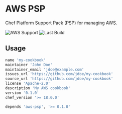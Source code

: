# AWS PSP

Chef Platform Support Pack (PSP) for managing AWS.

![AWS Support](https://img.shields.io/badge/AWS%20Resources-576-orange)
![Last Build](https://img.shields.io/badge/Last%20build-20221102-grey)

## Usage

```ruby
name 'my-cookbook'
maintainer 'John Doe'
maintainer_email 'jdoe@example.com'
issues_url 'https://github.com/jdoe/my-cookbook'
source_url 'https://github.com/jdoe/my-cookbook'
license 'Apache-2.0'
description 'My AWS cookbook'
version '0.1.0'
chef_version '>= 18.0.0'

depends 'aws-psp', '>= 0.1.0'
```
